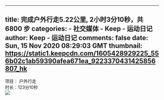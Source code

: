 
---
title: 完成户外行走5.22公里, 2小时3分10秒，共 6800 步
categories: 
    - 社交媒体
    - Keep - 运动日记
author: Keep - 运动日记
comments: false
date: Sun, 15 Nov 2020 08:29:03 GMT
thumbnail: https://static1.keepcdn.com/1605428929225_556b02c1ab59390afea671ea_9223370431425856807_hk
---

<div>   
项目： 户外行走 <br>时长：123分10秒<br><img src="https://static1.keepcdn.com/1605428929225_556b02c1ab59390afea671ea_9223370431425856807_hk" referrerpolicy="no-referrer">  
</div>
            